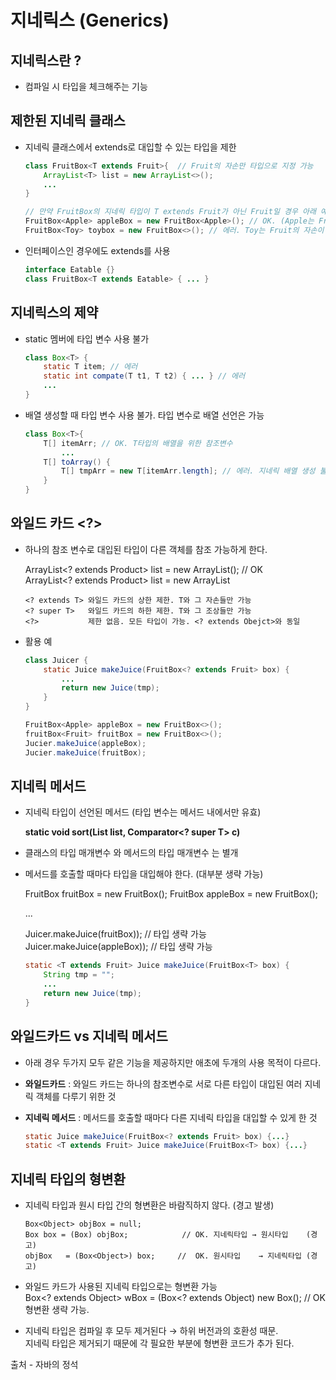 # 지네릭스 (Generics)
## 지네릭스란 ? 

- 컴파일 시 타입을 체크해주는 기능
## 제한된 지네릭 클래스

- 지네릭 클래스에서 extends로 대입할 수 있는 타입을 제한

    ```java
    class FruitBox<T extends Fruit>{  // Fruit의 자손만 타입으로 지정 가능
    	ArrayList<T> list = new ArrayList<>();
    	...
    }
    
    // 만약 FruitBox의 지네릭 타입이 T extends Fruit가 아닌 Fruit일 경우 아래 예시도 오류 !
    FruitBox<Apple> appleBox = new FruitBox<Apple>(); // OK. (Apple는 Fruit의 자손)
    FruitBox<Toy> toybox = new FruitBox<>(); // 에러. Toy는 Fruit의 자손이 아님
    ```

- 인터페이스인 경우에도 extends를 사용

    ```java
    interface Eatable {}
    class FruitBox<T extends Eatable> { ... }
    ```

## 지네릭스의 제약

- static 멤버에 타입 변수 사용 불가

    ```java
    class Box<T> {
    	static T item; // 에러
    	static int compate(T t1, T t2) { ... } // 에러
    	...
    }
    ```

- 배열 생성할 때 타입 변수 사용 불가. 타입 변수로 배열 선언은 가능

    ```java
    class Box<T>{
    	T[] itemArr; // OK. T타입의 배열을 위한 참조변수
    	    ...
    	T[] toArray() {
    		T[] tmpArr = new T[itemArr.length]; // 에러. 지네릭 배열 생성 불가
    	}
    }
    ```

## 와일드 카드 <?>

- 하나의 참조 변수로 대입된 타입이 다른 객체를 참조 가능하게 한다.

    ArrayList<? extends Product> list = new ArrayList<Tv>();    //  OK  
    ArrayList<? extends Product> list = new ArrayList<Audio>();    //  OK  
    ArrayList<Product> list = new ArrayList<Tv>();    //  에러. 대입된 타입 불일치

    ```
    <? extends T> 와일드 카드의 상한 제한. T와 그 자손들만 가능
    <? super T>   와일드 카드의 하한 제한. T와 그 조상들만 가능
    <?>           제한 없음. 모든 타입이 가능. <? extends Obejct>와 동일
    ```

- 활용 예

    ```java
    class Juicer {
    	static Juice makeJuice(FruitBox<? extends Fruit> box) {
    		...
    		return new Juice(tmp);
    	}
    }
    
    FruitBox<Apple> appleBox = new FruitBox<>();
    fruitBox<Fruit> fruitBox = new FruitBox<>();
    Jucier.makeJuice(appleBox);
    Jucier.makeJuice(fruitBox);
    ```

## 지네릭 메서드

- 지네릭 타입이 선언된 메서드 (타입 변수는 메서드 내에서만 유효)

    **static <T> void sort(List<T> list, Comparator<? super T> c)**

- 클래스의 타입 매개변수 <T>와 메서드의 타입 매개변수 <T>는 별개
- 메서드를 호출할 때마다 타입을 대입해야 한다. (대부분 생략 가능)

    FruitBox<Fruit> fruitBox = new FruitBox<Fruit>();
    FruitBox<Apple> appleBox = new FruitBox<Apple>();

    ...

    Juicer.<Fruit>makeJuice(fruitBox));  // 타입 생략 가능  
    Juicer.<Apple>makeJuice(appleBox));  // 타입 생략 가능

    ```java
    static <T extends Fruit> Juice makeJuice(FruitBox<T> box) {
    	String tmp = "";
    	...
    	return new Juice(tmp);
    }
    ```

## 와일드카드 vs 지네릭 메서드

- 아래 경우 두가지 모두 같은 기능을 제공하지만 애초에 두개의 사용 목적이 다르다.
- **와일드카드** : 와일드 카드는 하나의 참조변수로 서로 다른 타입이 대입된 여러 지네릭 객체를 다루기 위한 것
- **지네릭 메서드** : 메서드를 호출할 때마다 다른 지네릭 타입을 대입할 수 있게 한 것

    ```java
    static Juice makeJuice(FruitBox<? extends Fruit> box) {...}
    static <T extends Fruit> Juice makeJuice(FruitBox<T> box) {...}
    ```

## 지네릭 타입의 형변환

- 지네릭 타입과 원시 타입 간의 형변환은 바람직하지 않다. (경고 발생)  
    ```java능
    Box<Object> objBox = null;
    Box box = (Box) objBox;            // OK. 지네릭타입 → 원시타입    (경고)
    objBox   = (Box<Object>) box;     //  OK. 원시타입    → 지네릭타입 (경고)
    ```

- 와일드 카드가 사용된 지네릭 타입으로는 형변환 가능  
Box<? extends Object> wBox = (Box<? extends Object) new Box<String>();  // OK 형변환 생략 가능.  
- 지네릭 타입은 컴파일 후 모두 제거된다 → 하위 버전과의 호환성 때문.  
지네릭 타입은 제거되기 때문에 각 필요한 부분에 형변환 코드가 추가 된다.

출처 - 자바의 정석
